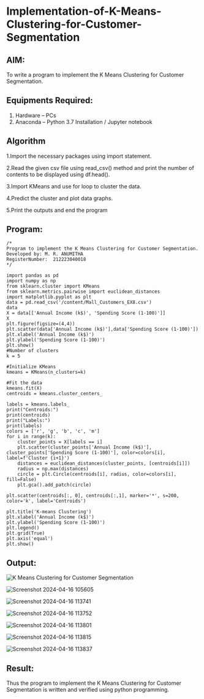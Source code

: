 # Implementation-of-K-Means-Clustering-for-Customer-Segmentation

## AIM:
To write a program to implement the K Means Clustering for Customer Segmentation.

## Equipments Required:
1. Hardware – PCs
2. Anaconda – Python 3.7 Installation / Jupyter notebook

## Algorithm
1.Import the necessary packages using import statement.

2.Read the given csv file using read_csv() method and print the number of contents to be displayed using df.head().

3.Import KMeans and use for loop to cluster the data.

4.Predict the cluster and plot data graphs.

5.Print the outputs and end the program

## Program:
```
/*
Program to implement the K Means Clustering for Customer Segmentation.
Developed by: M. R. ANUMITHA
RegisterNumber:  212223040018
*/
```
```
import pandas as pd
import numpy as np
from sklearn.cluster import KMeans
from sklearn.metrics.pairwise import euclidean_distances
import matplotlib.pyplot as plt
data = pd.read_csv('/content/Mall_Customers_EX8.csv')
data
X = data[['Annual Income (k$)', 'Spending Score (1-100)']]
X
plt.figure(figsize=(4,4))
plt.scatter(data['Annual Income (k$)'],data['Spending Score (1-100)'])
plt.xlabel('Annual Income (k$)')
plt.ylabel('Spending Score (1-100)')
plt.show()
#Number of clusters
k = 5

#Initialize KMeans
kmeans = KMeans(n_clusters=k)

#Fit the data
kmeans.fit(X)
centroids = kmeans.cluster_centers_

labels = kmeans.labels_
print("Centroids:")
print(centroids)
print("Labels:")
print(labels)
colors = ['r', 'g', 'b', 'c', 'm']
for i in range(k):
    cluster_points = X[labels == i]
    plt.scatter(cluster_points['Annual Income (k$)'], cluster_points['Spending Score (1-100)'], color=colors[i], label=f'Cluster {i+1}')
    distances = euclidean_distances(cluster_points, [centroids[i]])
    radius = np.max(distances)
    circle = plt.Circle(centroids[i], radius, color=colors[i], fill=False)
    plt.gca().add_patch(circle)

plt.scatter(centroids[:, 0], centroids[:,1], marker='*', s=200, color='k', label='Centroids')

plt.title('K-means Clustering')
plt.xlabel('Annual Income (k$)')
plt.ylabel('Spending Score (1-100)')
plt.legend()
plt.grid(True)
plt.axis('equal')
plt.show()
```
## Output:
![K Means Clustering for Customer Segmentation](sam.png)


![Screenshot 2024-04-16 105605](https://github.com/anumitha2005/Implementation-of-K-Means-Clustering-for-Customer-Segmentation/assets/155522855/4d30ccc8-e2d7-4dd3-9c6b-900d063d568a)

![Screenshot 2024-04-16 113741](https://github.com/anumitha2005/Implementation-of-K-Means-Clustering-for-Customer-Segmentation/assets/155522855/0c14db24-1d89-4451-b17a-ff421a3ec6d1)

![Screenshot 2024-04-16 113752](https://github.com/anumitha2005/Implementation-of-K-Means-Clustering-for-Customer-Segmentation/assets/155522855/cfe30b05-da63-4603-bad8-0f19e6c8ccc5)

![Screenshot 2024-04-16 113801](https://github.com/anumitha2005/Implementation-of-K-Means-Clustering-for-Customer-Segmentation/assets/155522855/ba87a526-a6ad-4118-8644-dae387d7ab08)

![Screenshot 2024-04-16 113815](https://github.com/anumitha2005/Implementation-of-K-Means-Clustering-for-Customer-Segmentation/assets/155522855/1f89cd0e-975a-4ee7-9238-6c7386b725a0)

![Screenshot 2024-04-16 113837](https://github.com/anumitha2005/Implementation-of-K-Means-Clustering-for-Customer-Segmentation/assets/155522855/651a2561-8770-43cb-883b-69f14a2c4c26)


## Result:
Thus the program to implement the K Means Clustering for Customer Segmentation is written and verified using python programming.
